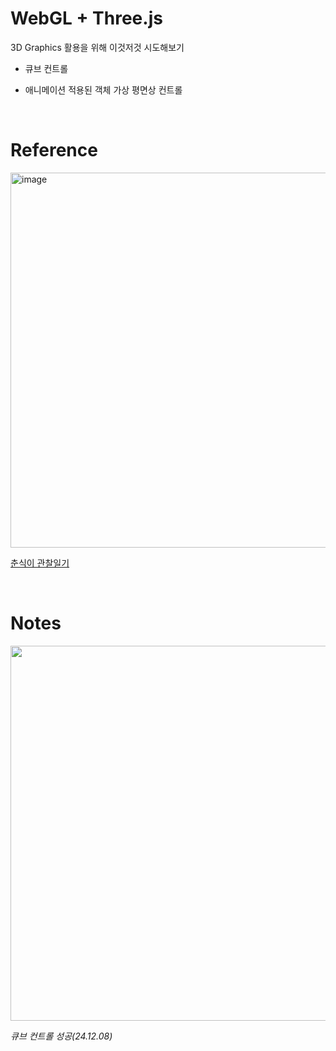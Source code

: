 # WebGL + Three.js
3D Graphics 활용을 위해 이것저것 시도해보기

- 큐브 컨트롤
- 애니메이션 적용된 객체 가상 평면상 컨트롤

  <br/>

# Reference
<img width="600" alt="image" src="https://github.com/user-attachments/assets/8ffe1942-cba0-4d82-bdb1-72dc8a9a6bee" />

[춘식이 관찰일기](https://www.choonsikdiary.com/)

  <br/>

# Notes
<img width="600" src="https://github.com/user-attachments/assets/7dcc7d29-b373-4f51-8c7d-2f259b16aaa6"/>

*큐브 컨트롤 성공(24.12.08)*
